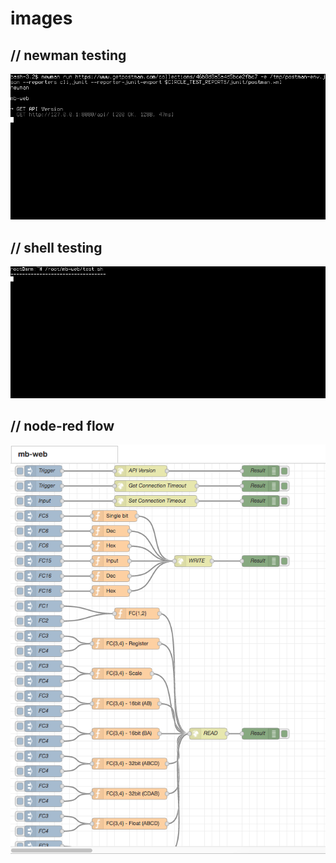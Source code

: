 # images

## // newman testing

![gif](newman.gif)

## // shell testing

![gif](shell.gif)

## // node-red flow

![gif](node-red.png)